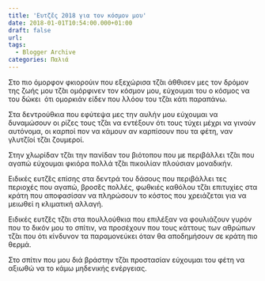 ```yaml
---
title: 'Ευτζ̆ές 2018 για τον κόσμον μου'
date: 2018-01-01T10:54:00.000+01:00
draft: false
url: 
tags:
  - Blogger Archive
categories: Παλιά
---
```


Στο πιο όμορφον φκιορούιν που εξεχώρισα τζ̆αι άθθισεν μες τον δρόμον της ζωής μου τζ̆αι ομόρφινεν τον κόσμον μου, εύχουμαι του ο κόσμος να του δώκει  ότι ομορκιάν είδεν που λλόου του τζ̆αι κάτι παραπάνω.

  

Στα δεντρούθκια που εφύτεψα μες την αυλήν μου εύχουμαι να δυναμώσουν οι ρίζες τους τζ̆αι να εντέξουν ότι τους τύχει μέχρι να γινούν αυτόνομα, οι καρποί πον να κάμουν αν καρπίσουν που τα φέτη, ναν γλυτζ̆ιοί τζ̆αι ζουμεροί.

  

Στην χλωρίδαν τζ̆αι την πανίδαν του βιότοπου που με περιβάλλει τζ̆αι που αγαπώ εύχουμαι φκιόρα πολλά τζ̆αι πικοιλίαν πλούσιαν μοναδικήν.

  

Ειδικές ευτζ̆ές επίσης στα δεντρά του δάσους που περιβάλλει τες περιοχές που αγαπώ, βροσ̆ές πολλές, φωθκιές καθόλου τζ̆αι επιτυχίες στα κράτη που αποφασίσαν να πληρώσουν το κόστος που χρειάζεται για να μειωθεί η κλιματική αλλαγή.

  

Ειδικές ευτζ̆ές τζ̆αι στα πουλλούθκια που επιλέξαν να φουλιάζουν γυρόν που το δικόν μου το σπίτιν, να προσέχουν που τους κάττους των αθρώπων τζ̆αι που ότι κίνδυνον τα παραμονεύκει όταν θα αποδημήσουν σε κράτη πιο θερμά.

  

  

Στο σπίτιν που μου διά βράστην τζ̆αι προστασίαν εύχουμαι του φέτη να αξιωθώ να το κάμω μηδενικής ενέργειας.
